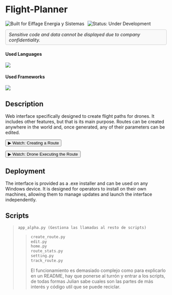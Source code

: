 # Flight-Planner

<div style="display: flex; align-items: center; gap: 10px; flex-wrap: wrap;">
  <!-- Built for badge -->
  <img src="https://img.shields.io/badge/Built%20for-Eiffage%20Energia%20y%20Sistemas-blue" alt="Built for Eiffage Energia y Sistemas" />
  <img src="https://img.shields.io/badge/Status-under%20development-orange" alt="Status: Under Development" />
  
  <!-- Confidentiality notice in a box -->
  <div style="border: 1px solid #ccc; padding: 6px 10px; border-radius: 4px; background-color: #f9f9f9;">
    <em>Sensitive code and data cannot be displayed due to company confidentiality.</em>
  </div>
</div>

<h4>Used Languages</h4>
<span> 
  <img src="https://img.shields.io/badge/python-3670A0?style=for-the-badge&logo=python&logoColor=ffdd54" />
</span>

<h4>Used Frameworks</h4>
<span>
  <img src="https://img.shields.io/badge/Streamlit-FF4B4B?style=for-the-badge&logo=Streamlit&logoColor=white" />
</span>


## Description
Web interface specifically designed to create flight paths for drones. It includes other features, but that is its main purpose. Routes can be created anywhere in the world and, once generated, any of their parameters can be edited.

<p>
  <a href="https://youtu.be/G8P9BBVwuUQ" target="_blank">
    <button>▶ Watch: Creating a Route</button>
  </a>
</p>

<p>
  <a href="https://youtube.com/shorts/7t4SvFF7Y6o?feature=share" target="_blank">
    <button>▶ Watch: Drone Executing the Route</button>
  </a>
</p>

## Deployment
The interface is provided as a .exe installer and can be used on any Windows device. It is designed for operators to install on their own machines, allowing them to manage updates and launch the interface independently.


## Scripts
> 
> ```python
> app_alpha.py (Gestiona las llamadas al resto de scripts)
> ```
> >```python
> > create_route.py
> >edit.py
> >home.py
> >route_stats.py
> >setting.py
> >track_route.py
> >```
> >
> > El funcionamiento es demasiado complejo como para explicarlo en un README, hay que ponerse al turrón y entrar a los scripts, de todas formas Julian sabe cuales son las partes de más interés y código util que se puede reciclar.
> >



